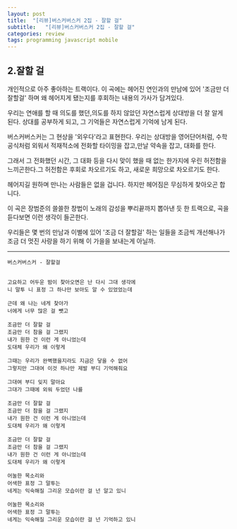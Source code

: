 ```yaml
---
layout: post
title:  "[리뷰]버스커버스커 2집 - 잘할 걸"
subtitle:   "[리뷰]버스커버스커 2집 - 잘할 걸"
categories: review
tags: programming javascript mobile
---
```


## 2.잘할 걸
 
 개인적으로 아주 좋아하는 트랙이다. 이 곡에는 헤어진 연인과의 만남에 있어 '조금만 더 잘할걸' 하며 왜 헤어지게 됐는지를 후회하는 내용의 가사가 담겨있다.
 
 우리는 연애를 할 때 의도를 했던,의도를 하지 않았던 자연스럽게 상대방을 더 잘 알게 된다. 상대를 공부하게 되고, 그 기억들은 자연스럽게 기억에 남게 된다.
 
 버스커버스커는 그 현상을 '외우다'라고 표현한다. 우리는 상대방을 영어단어처럼, 수학공식처럼 외워서 적재적소에 전화할 타이밍을 잡고,만날 약속을 잡고, 대화를 한다.
 
 그래서 그 전화했던 시간, 그 대화 등을 다시 맞이 했을 때 없는 한가지에 우린 허전함을 느끼곤한다.그 허전함은 후회로 차오르기도 하고, 새로운 희망으로 차오르기도 한다.
 
헤어지길 원하며 만나는 사람들은 없을 겁니다.
하지만 헤어짐은 무심하게 찾아오곤 합니다.
 
 이 곡은 장범준의 쓸쓸한 창법이 노래의 감성을 뿌리끝까지 뽑아낸 듯 한 트랙으로, 곡을 듣다보면 이런 생각이 들곤한다.
 
 우리들은 몇 번의 만남과 이별에 있어 '조금 더 잘할걸' 하는 일들을 조금씩 개선해나가 조금 더 멋진 사랑을 하기 위해 이 가을을 보내는게 아닐까.
 
 
 ---
 
 ```
버스커버스커 - 잘할걸
 
 
고요하고 어두운 밤이 찾아오면은 난 다시 그대 생각에
니 말투 니 표정 그 하나만 보아도 알 수 있었었는데

근데 왜 나는 네게 찾아가
너에게 너무 많은 걸 뺏고

조금만 더 잘할 걸
조금만 더 참을 걸 그랬지 
내가 원한 건 이런 게 아니었는데
도대체 우리가 왜 이렇게

그때는 우리가 완벽했을지라도 지금은 닿을 수 없어
그렇지만 그대여 이것 하나만 제발 부디 기억해줘요

그대여 부디 잊지 말아요
그대가 그때에 외워 두었던 나를

조금만 더 잘할 걸
조금만 더 참을 걸 그랬지 
내가 원한 건 이런 게 아니었는데
도대체 우리가 왜 이렇게

조금만 더 잘할 걸
조금만 더 참을 걸 그랬지 
내가 원한 건 이런 게 아니었는데
도대체 우리가 왜 이렇게

어눌한 목소리와
어색한 표정 그 말투는
네게는 익숙해질 그리운 모습이란 걸 넌 알고 있니

어눌한 목소리와
어색한 표정 그 말투는
네게는 익숙해질 그리운 모습이란 걸 넌 기억하고 있니

```